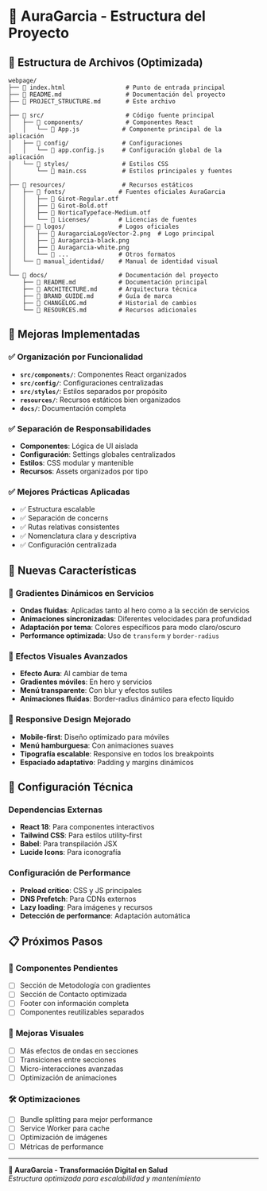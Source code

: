 # 🏥 AuraGarcia - Estructura del Proyecto

## 📁 Estructura de Archivos (Optimizada)

```
webpage/
├── 📄 index.html                 # Punto de entrada principal
├── 📄 README.md                  # Documentación del proyecto
├── 📄 PROJECT_STRUCTURE.md       # Este archivo
│
├── 📂 src/                       # Código fuente principal
│   ├── 📂 components/            # Componentes React
│   │   └── 📄 App.js            # Componente principal de la aplicación
│   ├── 📂 config/               # Configuraciones
│   │   └── 📄 app.config.js     # Configuración global de la aplicación
│   └── 📂 styles/               # Estilos CSS
│       └── 📄 main.css          # Estilos principales y fuentes
│
├── 📂 resources/                # Recursos estáticos
│   ├── 📂 fonts/               # Fuentes oficiales AuraGarcia
│   │   ├── 📄 Girot-Regular.otf
│   │   ├── 📄 Girot-Bold.otf
│   │   ├── 📄 NorticaTypeface-Medium.otf
│   │   └── 📂 Licenses/        # Licencias de fuentes
│   ├── 📂 logos/               # Logos oficiales
│   │   ├── 📄 AuragarciaLogoVector-2.png  # Logo principal
│   │   ├── 📄 Auragarcia-black.png
│   │   ├── 📄 Auragarcia-white.png
│   │   └── 📄 ...              # Otros formatos
│   └── 📂 manual_identidad/    # Manual de identidad visual
│
└── 📂 docs/                    # Documentación del proyecto
    ├── 📄 README.md            # Documentación principal
    ├── 📄 ARCHITECTURE.md      # Arquitectura técnica
    ├── 📄 BRAND_GUIDE.md       # Guía de marca
    ├── 📄 CHANGELOG.md         # Historial de cambios
    └── 📄 RESOURCES.md         # Recursos adicionales
```

## 🎯 Mejoras Implementadas

### ✅ **Organización por Funcionalidad**
- **`src/components/`**: Componentes React organizados
- **`src/config/`**: Configuraciones centralizadas
- **`src/styles/`**: Estilos separados por propósito
- **`resources/`**: Recursos estáticos bien organizados
- **`docs/`**: Documentación completa

### ✅ **Separación de Responsabilidades**
- **Componentes**: Lógica de UI aislada
- **Configuración**: Settings globales centralizados
- **Estilos**: CSS modular y mantenible
- **Recursos**: Assets organizados por tipo

### ✅ **Mejores Prácticas Aplicadas**
- ✅ Estructura escalable
- ✅ Separación de concerns
- ✅ Rutas relativas consistentes
- ✅ Nomenclatura clara y descriptiva
- ✅ Configuración centralizada

## 🚀 **Nuevas Características**

### 🌊 **Gradientes Dinámicos en Servicios**
- **Ondas fluidas**: Aplicadas tanto al hero como a la sección de servicios
- **Animaciones sincronizadas**: Diferentes velocidades para profundidad
- **Adaptación por tema**: Colores específicos para modo claro/oscuro
- **Performance optimizada**: Uso de `transform` y `border-radius`

### 🎨 **Efectos Visuales Avanzados**
- **Efecto Aura**: Al cambiar de tema
- **Gradientes móviles**: En hero y servicios
- **Menú transparente**: Con blur y efectos sutiles
- **Animaciones fluidas**: Border-radius dinámico para efecto líquido

### 📱 **Responsive Design Mejorado**
- **Mobile-first**: Diseño optimizado para móviles
- **Menú hamburguesa**: Con animaciones suaves
- **Tipografía escalable**: Responsive en todos los breakpoints
- **Espaciado adaptativo**: Padding y margins dinámicos

## 🔧 **Configuración Técnica**

### **Dependencias Externas**
- **React 18**: Para componentes interactivos
- **Tailwind CSS**: Para estilos utility-first
- **Babel**: Para transpilación JSX
- **Lucide Icons**: Para iconografía

### **Configuración de Performance**
- **Preload crítico**: CSS y JS principales
- **DNS Prefetch**: Para CDNs externos
- **Lazy loading**: Para imágenes y recursos
- **Detección de performance**: Adaptación automática

## 📋 **Próximos Pasos**

### 🔄 **Componentes Pendientes**
- [ ] Sección de Metodología con gradientes
- [ ] Sección de Contacto optimizada
- [ ] Footer con información completa
- [ ] Componentes reutilizables separados

### 🎨 **Mejoras Visuales**
- [ ] Más efectos de ondas en secciones
- [ ] Transiciones entre secciones
- [ ] Micro-interacciones avanzadas
- [ ] Optimización de animaciones

### 🛠 **Optimizaciones**
- [ ] Bundle splitting para mejor performance
- [ ] Service Worker para cache
- [ ] Optimización de imágenes
- [ ] Métricas de performance

---

**🏥 AuraGarcia - Transformación Digital en Salud**  
*Estructura optimizada para escalabilidad y mantenimiento*
